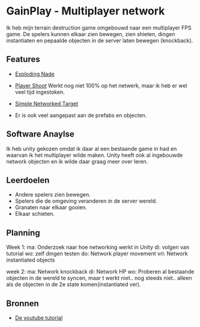 # GainPlay - Multiplayer network

Ik heb mijn terrain destruction game omgebouwd naar een multiplayer FPS game.
De spelers kunnen elkaar zien bewegen, zien shieten, dingen instantiaten 
en pepaalde objecten in de server laten bewegen (knockback).

## Features

- [Exploding Nade](https://github.com/Yaruno292/networkFps/blob/master/Scripts/Object/NadeExplode.cs)
- [Player Shoot](https://github.com/Yaruno292/networkFps/blob/master/Scripts/Player/PlayerShoot.cs)
  Werkt nog niet 100% op het netwerk, maar ik heb er wel veel tijd ingestoken.
- [Simple Networked Target](https://github.com/Yaruno292/networkFps/blob/master/Scripts/Object/Target.cs)

- Er is ook veel aangepast aan de prefabs en objecten.

## Software Anaylse 
Ik heb unity gekozen omdat ik daar al een bestaande game in had
en waarvan ik het multiplayer wilde maken.
Unity heeft ook al ingebouwde network objecten en ik wilde daar graag meer over leren.

## Leerdoelen 
- Andere spelers zien bewegen.
- Spelers die de omgeving veranderen in de server wereld.
- Granaten naar elkaar gooien.
- Elkaar schieten.

## Planning

Week 1:
ma: Onderzoek naar hoe networking werkt in Unity
di: volgen van tutorial
wo: zelf dingen testen
do: Network player movement
vri: Network instantiated objects

week 2:
ma: Network knockback
di: Network HP
wo: Proberen al bestaande objecten in de wereld te syncen, maar t werkt niet..
    nog steeds niet.. alleen als de objecten in de 2e state komen(instantiated ver).

## Bronnen

- [De youtube tutorial](https://www.youtube.com/watch?v=V6wEvT6G92M)
